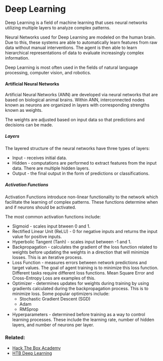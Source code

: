 # Deep Learning

Deep Learning is a field of machine learning that uses neural networks utilizing multiple layers to analyze complex patterns.

Neural Networks used for Deep Learning are modeled on the human brain. Due to this, these systems are able to automatically learn features from raw data without manual interventions. The agent is then able to learn hierarchical representations of data to evaluate increasingly complex information.

Deep Learning is most often used in the fields of natural language processing, computer vision, and robotics.

#### Artificial Neural Networks

Artificial Neural Networks (ANN) are developed via neural networks that are based on biological animal brains. Within ANN, interconnected nodes known as neurons are organized in layers with corresponding strengths known as weights.

The weights are adjusted based on input data so that predictions and decisions can be made.

##### Layers

The layered structure of the neural networks have three types of layers:

- Input - receives initial data.
- Hidden - computations are performed to extract features from the input data. There are multiple hidden layers.
- Output - the final output in the form of predictions or classifications.

##### Activation Functions

Activation Functions introduce non-linear functionality to the network which facilitate the learning of complex patterns. These functions determine when and if neurons should be activated. 

The most common activation functions include:

- Sigmoid - scales input btween 0 and 1. 
- Rectified Linear Unit (ReLU) - 0 for negative inputs and returns the input value for positive inputs.
- Hyperbolic Tangent (Tanh) - scales input between -1 and 1.
- Backpropagation - calculates the gradient of the loss function related to weights before updating the weights in a direction that will minimize losses. This is an iterative process.
- Loss Function - measures errors between network predictions and target values. The goal of agent training is to minimize this loss function. Different tasks require different loss functions. Mean Square Error and Cross-Entropy Loss are examples of this.
- Optimizer - determines updates for weights during training by using gradients calculated during the backpropagation process. This is to minimize loss. Some popular optimizers include:
	- Stochastic Gradient Descent (SGD)
	- Adam
	- RMSprop
- Hyperparameters - determined before training as a way to control learning processes. These include the learning rate, number of hidden layers, and number of neurons per layer.

### Related:
- [Hack The Box Academy](https://academy.hackthebox.com/ "Hack The Box Academy Home page")
- [HTB Deep Learning](https://academy.hackthebox.com/module/290/section/3261 "HTB Deep Learning")